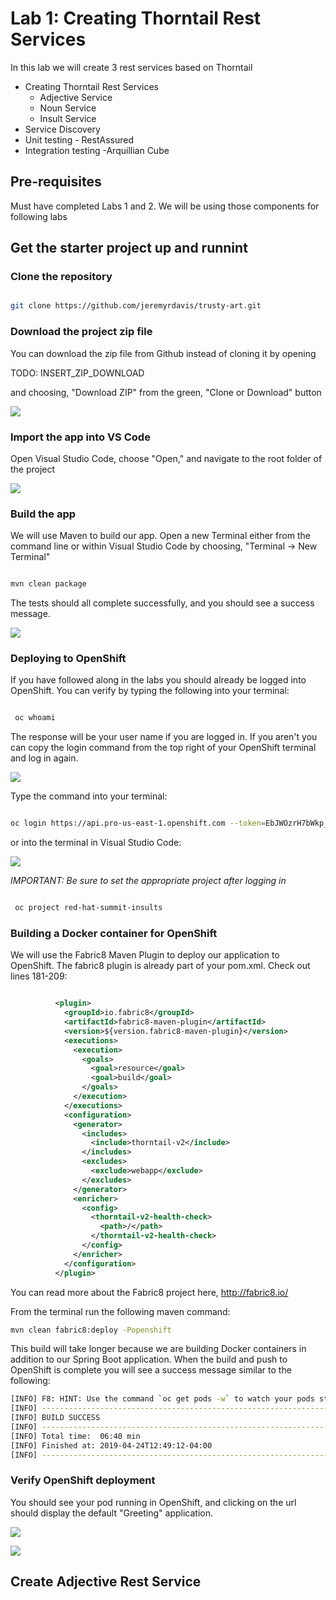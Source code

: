 # Lab 1:  Creating Thorntail Rest Services

In this lab we will create 3 rest services based on Thorntail
* Creating Thorntail Rest Services  
    * Adjective Service  
    * Noun Service  
    * Insult Service  
* Service Discovery  
* Unit testing -  RestAssured  
* Integration testing -Arquillian Cube  

## Pre-requisites 

Must have completed Labs 1 and 2. We will be using those components for following labs

## Get the starter project up and runnint

###  Clone the repository 

```bash

git clone https://github.com/jeremyrdavis/trusty-art.git

```

### Download the project zip file

You can download the zip file from Github instead of cloning it by opening 

TODO: INSERT_ZIP_DOWNLOAD

and choosing, "Download ZIP" from the green, "Clone or Download" button

![](./images/4-1/github-download_zip.png)  


### Import the app into VS Code

Open Visual Studio Code, choose "Open," and navigate to the root folder of the project

![](./images/lab3/lab-03-thorntail-01-vscode_import.png)  

### Build the app

We will use Maven to build our app.  Open a new Terminal either from the command line or within Visual Studio Code by choosing, "Terminal -> New Terminal"


```bash

mvn clean package

```

The tests should all complete successfully, and you should see a success message.

![](./images/lab3/lab-03-thorntail-02-vscode_build_success.png)  

### Deploying to OpenShift  

If you have followed along in the labs you should already be logged into OpenShift.  You can verify by typing the following into your terminal:

```bash

 oc whoami

```

The response will be your user name if you are logged in.  If you aren't you can copy the login command from the top right of your OpenShift terminal and log in again.

![](./images/lab2/lab2-04-console_copy_login_command.png)  

Type the command into your terminal:

```bash

oc login https://api.pro-us-east-1.openshift.com --token=EbJWOzrH7bWkp_ARZzOALheibhQoAtm3A4Ftq23cGSqx31UU

```

or into the terminal in Visual Studio Code:

![](./images/lab2/lab2-05-vscode_login.png)  

*IMPORTANT: Be sure to set the appropriate project after logging in*

```bash

 oc project red-hat-summit-insults

```


### Building a Docker container for OpenShift

We will use the Fabric8 Maven Plugin to deploy our application to OpenShift.  The fabric8 plugin is already part of your pom.xml.  Check out lines 181-209:

```xml

          <plugin>
            <groupId>io.fabric8</groupId>
            <artifactId>fabric8-maven-plugin</artifactId>
            <version>${version.fabric8-maven-plugin}</version>
            <executions>
              <execution>
                <goals>
                  <goal>resource</goal>
                  <goal>build</goal>
                </goals>
              </execution>
            </executions>
            <configuration>
              <generator>
                <includes>
                  <include>thorntail-v2</include>
                </includes>
                <excludes>
                  <exclude>webapp</exclude>
                </excludes>
              </generator>
              <enricher>
                <config>
                  <thorntail-v2-health-check>
                    <path>/</path>
                  </thorntail-v2-health-check>
                </config>
              </enricher>
            </configuration>
          </plugin>

```

You can read more about the Fabric8 project here, http://fabric8.io/

From the terminal run the following maven command:

```bash
mvn clean fabric8:deploy -Popenshift  
```

This build will take longer because we are building Docker containers in addition to our Spring Boot application.  When the build and push to OpenShift is complete you will see a success message similar to the following:

```bash
[INFO] F8: HINT: Use the command `oc get pods -w` to watch your pods start up
[INFO] ------------------------------------------------------------------------
[INFO] BUILD SUCCESS
[INFO] ------------------------------------------------------------------------
[INFO] Total time:  06:40 min
[INFO] Finished at: 2019-04-24T12:49:12-04:00
[INFO] ------------------------------------------------------------------------
```

### Verify OpenShift deployment

You should see your pod running in OpenShift, and clicking on the url should display the default "Greeting" application.

![](./images/lab3/lab-03-thorntail-03-ocp_initial_deployment.png)  

![](./images/lab3/lab-03-thorntail-04-ocp_greeting.png)  

##  Create Adjective Rest Service

